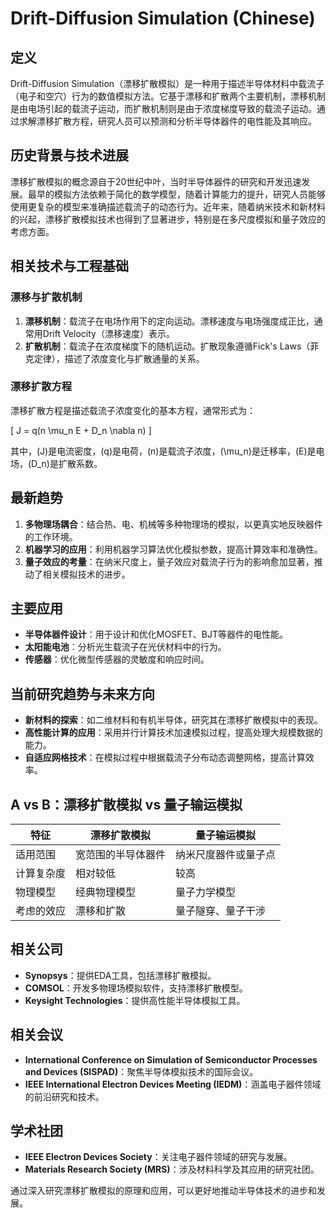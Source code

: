 # Drift-Diffusion Simulation (Chinese)

## 定义

Drift-Diffusion Simulation（漂移扩散模拟）是一种用于描述半导体材料中载流子（电子和空穴）行为的数值模拟方法。它基于漂移和扩散两个主要机制，漂移机制是由电场引起的载流子运动，而扩散机制则是由于浓度梯度导致的载流子运动。通过求解漂移扩散方程，研究人员可以预测和分析半导体器件的电性能及其响应。

## 历史背景与技术进展

漂移扩散模拟的概念源自于20世纪中叶，当时半导体器件的研究和开发迅速发展。最早的模拟方法依赖于简化的数学模型，随着计算能力的提升，研究人员能够使用更复杂的模型来准确描述载流子的动态行为。近年来，随着纳米技术和新材料的兴起，漂移扩散模拟技术也得到了显著进步，特别是在多尺度模拟和量子效应的考虑方面。

## 相关技术与工程基础

### 漂移与扩散机制

1. **漂移机制**：载流子在电场作用下的定向运动。漂移速度与电场强度成正比，通常用Drift Velocity（漂移速度）表示。
2. **扩散机制**：载流子在浓度梯度下的随机运动。扩散现象遵循Fick's Laws（菲克定律），描述了浓度变化与扩散通量的关系。

### 漂移扩散方程

漂移扩散方程是描述载流子浓度变化的基本方程，通常形式为：

\[
J = q(n \mu_n E + D_n \nabla n)
\]

其中，\(J\)是电流密度，\(q\)是电荷，\(n\)是载流子浓度，\(\mu_n\)是迁移率，\(E\)是电场，\(D_n\)是扩散系数。

## 最新趋势

1. **多物理场耦合**：结合热、电、机械等多种物理场的模拟，以更真实地反映器件的工作环境。
2. **机器学习的应用**：利用机器学习算法优化模拟参数，提高计算效率和准确性。
3. **量子效应的考量**：在纳米尺度上，量子效应对载流子行为的影响愈加显著，推动了相关模拟技术的进步。

## 主要应用

- **半导体器件设计**：用于设计和优化MOSFET、BJT等器件的电性能。
- **太阳能电池**：分析光生载流子在光伏材料中的行为。
- **传感器**：优化微型传感器的灵敏度和响应时间。

## 当前研究趋势与未来方向

- **新材料的探索**：如二维材料和有机半导体，研究其在漂移扩散模拟中的表现。
- **高性能计算的应用**：采用并行计算技术加速模拟过程，提高处理大规模数据的能力。
- **自适应网格技术**：在模拟过程中根据载流子分布动态调整网格，提高计算效率。

## A vs B：漂移扩散模拟 vs 量子输运模拟

| 特征                      | 漂移扩散模拟                                   | 量子输运模拟                                   |
|-------------------------|----------------------------------------|---------------------------------------|
| 适用范围                  | 宽范围的半导体器件                             | 纳米尺度器件或量子点                           |
| 计算复杂度                | 相对较低                                      | 较高                                      |
| 物理模型                  | 经典物理模型                                  | 量子力学模型                               |
| 考虑的效应                | 漂移和扩散                                   | 量子隧穿、量子干涉                           |

## 相关公司

- **Synopsys**：提供EDA工具，包括漂移扩散模拟。
- **COMSOL**：开发多物理场模拟软件，支持漂移扩散模型。
- **Keysight Technologies**：提供高性能半导体模拟工具。

## 相关会议

- **International Conference on Simulation of Semiconductor Processes and Devices (SISPAD)**：聚焦半导体模拟技术的国际会议。
- **IEEE International Electron Devices Meeting (IEDM)**：涵盖电子器件领域的前沿研究和技术。

## 学术社团

- **IEEE Electron Devices Society**：关注电子器件领域的研究与发展。
- **Materials Research Society (MRS)**：涉及材料科学及其应用的研究社团。

通过深入研究漂移扩散模拟的原理和应用，可以更好地推动半导体技术的进步和发展。